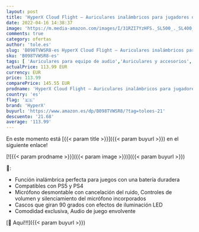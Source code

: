 ```yaml
---
layout: post
title: 'HyperX Cloud Flight – Auriculares inalámbricos para jugadores de PS5 y PS4  hasta 30 horas de batería  almohadillas para los oídos de espuma viscoelástica  micrófono con cancelación de ruido'
date: 2022-04-16 14:38:37
image: 'https://m.media-amazon.com/images/I/31RZI7YzHFS._SL500_._SL400_.jpg'
comments: true
category: ofertas
author: 'tole.es'
slug: 'B098TVWSR8-es HyperX Cloud Flight – Auriculares inalámbricos para...'
sku: 'B098TVWSR8-es'
tags: [ 'Auriculares para equipo de audio','Auriculares y accesorios','Electrónica','hyperx','ps4','ps5','🇪🇸', ]
actualPrice: 113.99 EUR
currency: EUR
price: 113.99
comparePrice: 145.55 EUR
prodname: 'HyperX Cloud Flight – Auriculares inalámbricos para jugadores de PS5 y PS4  hasta 30 horas de batería  almohadillas para los oídos de espuma viscoelástica  micrófono con cancelación de ruido'
country: 'es'
flag: '🇪🇸'
brand: 'HyperX'
buyurl: 'https://www.amazon.es/dp/B098TVWSR8/?tag=tolees-21'
descuento: '21.68'
average: '113.99'
---
```


En este momento está [{{< param title >}}]({{< param buyurl >}}) en el siguiente enlace!

[![{{< param prodname >}}]({{< param image >}})]({{< param buyurl >}})

🔎:

- Función inalámbrica perfecta para juegos con una batería duradera
- Compatibles con PS5 y PS4
- Micrófono desmontable con cancelación del ruido, Controles de volumen y silenciamiento del micrófono incorporados
- Cascos que giran 90 grados con efectos de iluminación LED
- Comodidad exclusiva, Audio de juego envolvente

[🛒 Aquí!!!]({{< param buyurl >}})
